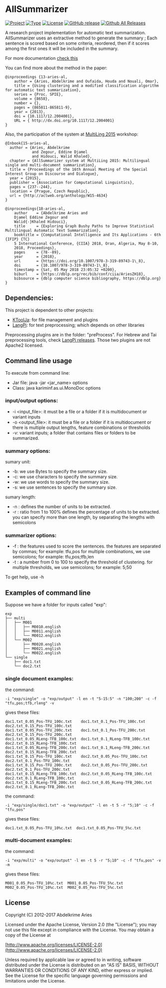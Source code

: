 # AllSummarizer

[![Project](https://img.shields.io/badge/Project-AllSummarizer-4B0082.svg)](https://kariminf.github.io/as.web)
[![Type](https://img.shields.io/badge/Type-Research-4B0082.svg)](https://github.com/kariminf/AllSummarizer)
[![License](https://img.shields.io/github/license/kariminf/jslingua.svg)](http://www.apache.org/licenses/LICENSE-2.0)
[![GitHub release](https://img.shields.io/github/release/kariminf/allsummarizer.svg)](https://github.com/kariminf/AllSummarizer/releases)
[![Github All Releases](https://img.shields.io/github/downloads/kariminf/allsummarizer/total.svg)](https://github.com/kariminf/AllSummarizer/releases)
<!---
[![Travis](https://img.shields.io/travis/kariminf/AllSummarizer.svg)](https://travis-ci.org/kariminf/AllSummarizer)
[![codecov](https://img.shields.io/codecov/c/github/kariminf/AllSummarizer.svg)](https://codecov.io/gh/kariminf/AllSummarizer)
[![jitpack](https://jitpack.io/v/kariminf/AllSummarizer.svg)](https://jitpack.io/#kariminf/AllSummarizer)
 -->

A research project implementation for automatic text summarization.
AllSummarizer uses an extractive method to generate the summary ;
Each sentence is scored based on some criteria, reordered, then if it scores among the first ones it will be included in the summary.

For more documentation [check this]((https://kariminf.github.io/as.web))

You can find more about the method in the paper:
```TeX
@inproceedings {13-aries-al,
	author = {Aries, Abdelkrime and Oufaida, Houda and Nouali, Omar},
	title = {Using clustering and a modified classification algorithm for automatic text summarization},
	series = {Proc. SPIE},
	volume = {8658},
	number = {},
	pages = {865811-865811-9},
	year = {2013},
	doi = {10.1117/12.2004001},
	URL = { http://dx.doi.org/10.1117/12.2004001}
}
```

Also, the participation of the system at [MultiLing 2015](http://multiling.iit.demokritos.gr/pages/revision/200) workshop:

```TeX
@Inbook{15-aries-al,
  author = {Aries, Abdelkrime
            and Zegour, Eddine Djamel
            and Hidouci, Walid Khaled},
  chapter = {AllSummarizer system at MultiLing 2015: Multilingual single and multi-document summarization},
  title = {Proceedings of the 16th Annual Meeting of the Special Interest Group on Discourse and Dialogue},
  year = {2015},
  publisher = {Association for Computational Linguistics},
  pages = {237--244},
  location = {Prague, Czech Republic},
  url = {http://aclweb.org/anthology/W15-4634}
}
```

```TeX
@inproceedings{18-aries-al,
	author    = {Abdelkrime Aries and
	Djamel Eddine Zegour and
	Walid{-}Khaled Hidouci},
	title     = {Exploring Graph Bushy Paths to Improve Statistical Multilingual Automatic Text Summarization},
	booktitle = {Computational Intelligence and Its Applications - 6th {IFIP} {TC}
	5 International Conference, {CIIA} 2018, Oran, Algeria, May 8-10,
	2018, Proceedings},
	pages     = {78--89},
	year      = {2018},
	url       = {https://doi.org/10.1007/978-3-319-89743-1\_8},
	doi       = {10.1007/978-3-319-89743-1\_8},
	timestamp = {Sat, 05 May 2018 23:05:32 +0200},
	biburl    = {https://dblp.org/rec/bib/conf/ciia/AriesZH18},
	bibsource = {dblp computer science bibliography, https://dblp.org}
}
```

## Dependencies:
This project is dependent to other projects:
* [KToolJa](https://github.com/kariminf/k-toolja): for file management and plugins
* [LangPi](https://github.com/kariminf/langpi): for text preprocessing; which depends on other libraries

Preprocessing plugins are in the folder: "preProcess".
For Hebrew and Tai preprocessing tools, check [LangPi releases](https://github.com/kariminf/langpi/releases/tag/v1.0.0).
Those two plugins are not Apache2 licensed.

## Command line usage
To execute from command line:
* Jar file: java -jar <jar_name> options
* Class: java kariminf.as.ui.MonoDoc options

### input/output options:
* -i <input_file>: it must be a file or a folder if it is multidocument or variant inputs
* -o <output_file>: it must be a file or a folder if it is multidocument or there is multiple output lengths, feature combinations or thresholds
* -v: variant inputs; a folder that contains files or folders to be summarized.

### summary options:
sumary unit:
* -b: we use Bytes to specify the summary size.
* -c: we use characters to specify the summary size.
* -w: we use words to specify the summary size.
* -s: we use sentences to specify the summary size.

sumary length:
* -n <number>: defines the number of units to be extracted.
* -r <ratio>: ratio from 1 to 100% defines the percentage of units to be extracted.
you can specify more than one length, by separating the lengths with semicolons

### summarizer options:
* -f <features>: the features used to score the sentences.
the features are separated by commas; for example: tfu,pos
for multiple combinations, we use semicolons; for example: tfu,pos;tfb,len
* -t <threshold>: a number from 0 to 100 to specify the threshold of clustering.
for multiple thresholds, we use semicolons; for example: 5;50

To get help, use -h

## Examples of command line
Suppose we have a folder for inputs called "exp":
```
exp
├── multi
│   ├── M001
│   │   ├── M0010.english
│   │   ├── M0011.english
│   │   └── M0012.english
│   └── M002
│       ├── M0020.english
│       ├── M0021.english
│       └── M0022.english
└── single
    ├── doc1.txt
    └── doc2.txt
```

### single document examples:
the command:
```
-i "exp/single" -o "exp/output" -l en -t "5-15:5" -n "100;200" -c -f "tfu,pos;tfb,rleng" -v
```
gives these files:
```
doc1.txt_0.05_Pos-TFU_100c.txt    doc1.txt_0.1_Pos-TFU_100c.txt     doc2.txt_0.15_Pos-TFU_100c.txt
doc1.txt_0.05_Pos-TFU_200c.txt    doc1.txt_0.1_Pos-TFU_200c.txt     doc2.txt_0.15_Pos-TFU_200c.txt
doc1.txt_0.05_RLeng-TFB_100c.txt  doc1.txt_0.1_RLeng-TFB_100c.txt   doc2.txt_0.15_RLeng-TFB_100c.txt
doc1.txt_0.05_RLeng-TFB_200c.txt  doc1.txt_0.1_RLeng-TFB_200c.txt   doc2.txt_0.15_RLeng-TFB_200c.txt
doc1.txt_0.15_Pos-TFU_100c.txt    doc2.txt_0.05_Pos-TFU_100c.txt    doc2.txt_0.1_Pos-TFU_100c.txt
doc1.txt_0.15_Pos-TFU_200c.txt    doc2.txt_0.05_Pos-TFU_200c.txt    doc2.txt_0.1_Pos-TFU_200c.txt
doc1.txt_0.15_RLeng-TFB_100c.txt  doc2.txt_0.05_RLeng-TFB_100c.txt  doc2.txt_0.1_RLeng-TFB_100c.txt
doc1.txt_0.15_RLeng-TFB_200c.txt  doc2.txt_0.05_RLeng-TFB_200c.txt  doc2.txt_0.1_RLeng-TFB_200c.txt
```

the command:
```
-i "exp/single/doc1.txt" -o "exp/output" -l en -t 5 -r "5;10" -c -f "tfu,pos"
```
gives these files:
```
doc1.txt_0.05_Pos-TFU_10%c.txt  doc1.txt_0.05_Pos-TFU_5%c.txt
```

### multi-document examples:
the command:
```
-i "exp/multi" -o "exp/output" -l en -t 5 -r "5;10" -c -f "tfu,pos" -v -m
```
gives these files:
```
M001_0.05_Pos-TFU_10%c.txt  M001_0.05_Pos-TFU_5%c.txt  
M002_0.05_Pos-TFU_10%c.txt  M002_0.05_Pos-TFU_5%c.txt
```

## License

Copyright (C) 2012-2017 Abdelkrime Aries

Licensed under the Apache License, Version 2.0 (the "License");
you may not use this file except in compliance with the License.
You may obtain a copy of the License at

[http://www.apache.org/licenses/LICENSE-2.0](http://www.apache.org/licenses/LICENSE-2.0)

Unless required by applicable law or agreed to in writing, software
distributed under the License is distributed on an "AS IS" BASIS,
WITHOUT WARRANTIES OR CONDITIONS OF ANY KIND, either express or implied.
See the License for the specific language governing permissions and
limitations under the License.
